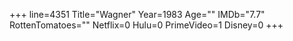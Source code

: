 +++
line=4351
Title="Wagner"
Year=1983
Age=""
IMDb="7.7"
RottenTomatoes=""
Netflix=0
Hulu=0
PrimeVideo=1
Disney=0
+++

